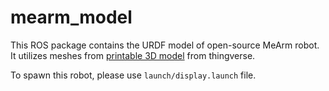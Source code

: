# mearm_model

This ROS package contains the URDF model of open-source MeArm robot. It utilizes meshes from [printable 3D model](https://www.thingiverse.com/thing:616239) from thingverse. 

To spawn this robot, please use `launch/display.launch` file.
